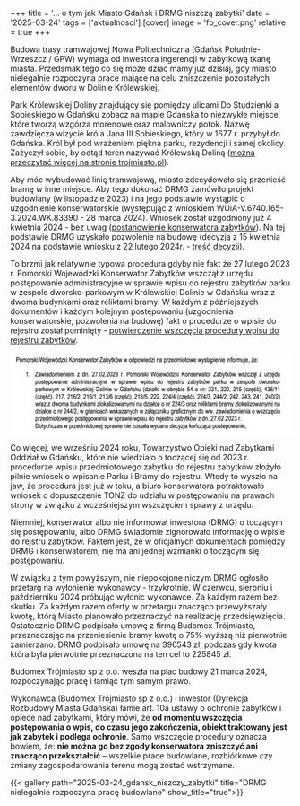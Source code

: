 +++
title = '… o tym jak Miasto Gdańsk i DRMG niszczą zabytki'
date = '2025-03-24'
tags = ['aktualnosci']
[cover]
    image = 'fb_cover.png' 
    relative = true
+++

Budowa trasy tramwajowej Nowa Politechniczna (Gdańsk Południe-Wrzeszcz / GPW) wymaga od inwestora ingerencji w zabytkową tkanę miasta. Przedsmak tego co się może dziać mamy już dzisiaj, gdy miasto nielegalnie rozpoczyna prace mające na celu zniszczenie pozostałych elementów dworu w Dolinie Królewskiej.

<!-- more -->

Park Królewskiej Doliny znajdujący się pomiędzy ulicami Do Studzienki a Sobieskiego w Gdańsku zobacz na mapie Gdańska to niezwykłe miejsce, które tworzą wzgórza morenowe oraz malowniczy potok. Nazwę zawdzięcza wizycie króla Jana III Sobieskiego, który w 1677 r. przybył do Gdańska. Król był pod wrażeniem piękna parku, rezydencji i samej okolicy. Zażyczył sobie, by odtąd teren nazywać Królewską Doliną ([można przeczytać więcej na stronie trojmiasto.pl](https://www.trojmiasto.pl/historia/Niezwykla-historia-Krolewskiej-Doliny-w-Gdansku-n136349.html)).

Aby móc wybudować linię tramwajową, miasto zdecydowało się przenieść bramę w inne miejsce. Aby tego dokonać DRMG zamówiło projekt budowlany (w listopadzie 2023) i na jego podstawie wystąpić o uzgodnienie konserwatorskie (występując z wnioskiem WUiA-V.6740.165-3.2024.WK.83390 - 28 marca 2024). Wniosek został uzgodniony już 4 kwietnia 2024 - bez uwag ([postanowienie konserwatora zabytków](2024-11-20_Konserwator_ZN.5152.133.2024.ReKo.pdf)). 
Na tej podstawie DRMG uzyskało pozwolenie na budowę (decyzją z 15 kwietnia 2024 na podstawie wniosku z 22 lutego 2024r. - [treść decyzji](2024-04-15_decyzja_pozwolenie_na_budowe.pdf)). 

To brzmi jak relatywnie typowa procedura gdyby nie fakt że 27 lutego 2023 r. Pomorski Wojewódzki Konserwator Zabytków wszczął z urzędu postępowanie administracyjne w sprawie wpisu do rejestru zabytków parku w zespole dworsko-parkowym w Królewskiej Dolinie w Gdańsku wraz z dwoma budynkami oraz reliktami bramy. W każdym z późniejszych dokumentów i każdym kolejnym postępowaniu (uzgodnienia konserwatorskie, pozwolenia na budowę) fakt o procedurze o wpisie do rejestru został pominięty - [potwierdzenie wszczęcia procedury wpisu do rejestru zabytków](2024-10-07_UDIP_brama-konserwator_postepowania.pdf). 

![Potwierdzenie wszczęcia procedury wpisu do rejestru zabytków](image.png)

Co więcej, we wrześniu 2024 roku, Towarzystwo Opieki nad Zabytkami Oddział w
Gdańsku, które nie wiedziało o toczącej się od 2023 r. procedurze wpisu przedmiotowego zabytku do rejestru zabytków złożyło pilnie wniosek o wpisanie Parku i Bramy do rejestru. Wtedy to wyszło na jaw, że procedura jest już w toku, a biuro konserwatora potraktowało wniosek o dopuszczenie TONZ do udziału w postępowaniu na prawach strony w związku z wcześniejszym wszczęciem sprawy z urzędu. 

Niemniej, konserwator albo nie informował inwestora (DRMG) o toczącym się postępowaniu, albo DRMG świadomie zignorowało informację o wpisie do rejstru zabytków. Faktem jest, że w oficjalnych dokumentach pomiędzy DRMG i konserwatorem, nie ma ani jednej wzmianki o toczącym się postępowaniu. 

W związku z tym powyższym, nie niepokojone niczym DRMG ogłosiło przetarg na wyłonienie wykonawcy - trzykrotnie. W czerwcu, sierpniu i październiku 2024 próbując wyłonic wykonawce. Za każdym razem bez skutku. Za każdym razem oferty w przetargu znacząco przewyższały kwotę, którą Miasto planowało przeznaczyć na realizację przedsięwzięcia. 
Ostatecznie DRMG podpisało umowę z firmą Budomex Trójmiasto, przeznaczając na przeniesienie bramy kwotę o 75% wyższą niż pierwotnie zamierzano. DRMG podpisało umowę na 396543 zł, podczas gdy kwota która była pierwotnie przeznaczona na ten cel to 225845 zł. 

Budomex Trójmiasto sp z o.o. weszła na plac budowy 21 marca 2024, rozpoczynając pracę i łamiąc tym samym prawo. 

Wykonawca (Budomex Trójmiasto sp z o.o.) i inwestor (Dyrekcja Rozbudowy Miasta Gdańska) łamie art. 10a ustawy o ochronie zabytków i opiece nad zabytkami, który mówi, że **od momentu wszczęcia postępowania o wpis, do czasu jego zakończenia, obiekt traktowany jest jak zabytek i podlega ochronie**. Samo wszczęcie procedury oznacza bowiem, że: **nie można go bez zgody konserwatora zniszczyć ani znacząco przekształcić** – wszelkie prace budowlane, rozbiórkowe czy zmiany zagospodarowania terenu mogą zostać wstrzymane. 


{{< gallery path="2025-03-24_gdansk_niszczy_zabytki" title="DRMG nielegalnie rozpoczyna pracę budowlane" show_title="true">}}
